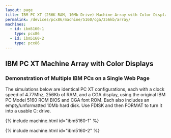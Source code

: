 ```yaml
---
layout: page
title: IBM PC XT (256K RAM, 10Mb Drive) Machine Array with Color Displays
permalink: /devices/pcx86/machine/5160/cga/256kb/array/
machines:
  - id: ibm5160-1
    type: pcx86
  - id: ibm5160-2
    type: pcx86
---
```


IBM PC XT Machine Array with Color Displays
-------------------------------------------

### Demonstration of Multiple IBM PCs on a Single Web Page

The simulations below are identical PC XT configurations, each with a clock speed of 4.77Mhz, 256Kb of RAM,
and a CGA display, using the original IBM PC Model 5160 ROM BIOS and CGA font ROM.  Each also includes an
empty/unformatted 10Mb hard disk. Use FDISK and then FORMAT to turn it into a usable C: drive.

{% include machine.html id="ibm5160-1" %}

{% include machine.html id="ibm5160-2" %}
